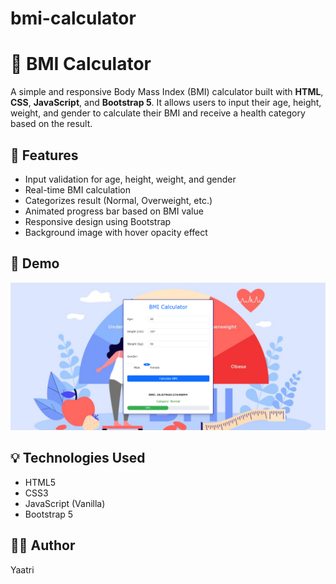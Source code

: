 # bmi-calculator
# 🧮 BMI Calculator
A simple and responsive Body Mass Index (BMI) calculator built with **HTML**, **CSS**, **JavaScript**, and **Bootstrap 5**. It allows users to input their age, height, weight, and gender to calculate their BMI and receive a health category based on the result.

## 🚀 Features
- Input validation for age, height, weight, and gender
- Real-time BMI calculation
- Categorizes result (Normal, Overweight, etc.)
- Animated progress bar based on BMI value
- Responsive design using Bootstrap
- Background image with hover opacity effect

## 📸 Demo
![BMI Calculator Snapshot](bmi-working.png)

## 💡 Technologies Used
- HTML5
- CSS3
- JavaScript (Vanilla)
- Bootstrap 5

## 🧑‍💻 Author
Yaatri